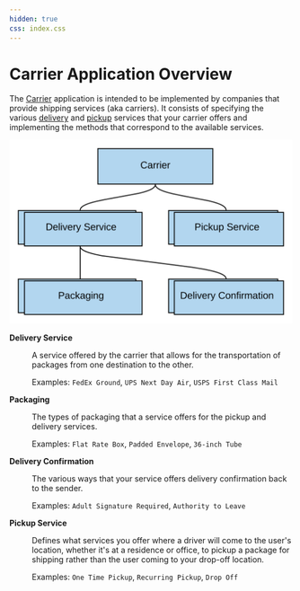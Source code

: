 ```yaml
---
hidden: true
css: index.css
---
```


Carrier Application Overview
===================

The [Carrier](../reference/carrier.md) application is intended to be implemented by companies that provide shipping services (aka carriers).
It consists of specifying the various [delivery](../reference/delivery-service.md) and [pickup](../reference/pickup-service.md) services that
your carrier offers and implementing the methods that correspond to the available services.

![Carrier Diagram](carrier-diagram.svg)


<dl>
  <dt>

  **Delivery Service**
  </dt>
  <dd>

  A service offered by the carrier that allows for the transportation of packages from one destination to the other.

  Examples: `FedEx Ground`, `UPS Next Day Air`, `USPS First Class Mail`
  </dd>

  <dt>

  **Packaging**
  </dt>
  <dd>

  The types of packaging that a service offers for the pickup and delivery services.

  Examples: `Flat Rate Box`, `Padded Envelope`, `36-inch Tube`
  </dd>

  <dt>

  **Delivery Confirmation**
  </dt>
  <dd>

  The various ways that your service offers delivery confirmation back to the sender.

  Examples: `Adult Signature Required`, `Authority to Leave`
  </dd>

  <dt>

  **Pickup Service**
  </dt>
  <dd>

  Defines what services you offer where a driver will come to the user's location, whether it's at a residence or office,
  to pickup a package for shipping rather than the user coming to your drop-off location.

  Examples: `One Time Pickup`, `Recurring Pickup`, `Drop Off`
  </dd>
</dl>
